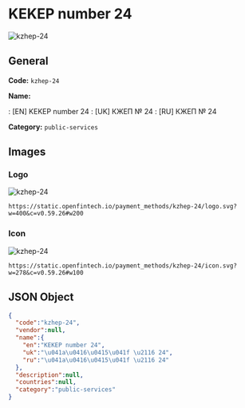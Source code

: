 
# KEKEP number 24 
![kzhep-24](https://static.openfintech.io/payment_methods/kzhep-24/logo.svg?w=400&c=v0.59.26#w200)  

## General 
**Code:** `kzhep-24` 
 
**Name:** 
 
:	[EN] KEKEP number 24 
:	[UK] КЖЕП № 24 
:	[RU] КЖЕП № 24 
 
**Category:** `public-services` 
 

## Images 

### Logo 
![kzhep-24](https://static.openfintech.io/payment_methods/kzhep-24/logo.svg?w=400&c=v0.59.26#w200)  

```
https://static.openfintech.io/payment_methods/kzhep-24/logo.svg?w=400&c=v0.59.26#w200
```  

### Icon 
![kzhep-24](https://static.openfintech.io/payment_methods/kzhep-24/icon.svg?w=278&c=v0.59.26#w100)  

```
https://static.openfintech.io/payment_methods/kzhep-24/icon.svg?w=278&c=v0.59.26#w100
```  

## JSON Object 

```json
{
  "code":"kzhep-24",
  "vendor":null,
  "name":{
    "en":"KEKEP number 24",
    "uk":"\u041a\u0416\u0415\u041f \u2116 24",
    "ru":"\u041a\u0416\u0415\u041f \u2116 24"
  },
  "description":null,
  "countries":null,
  "category":"public-services"
}
```  
